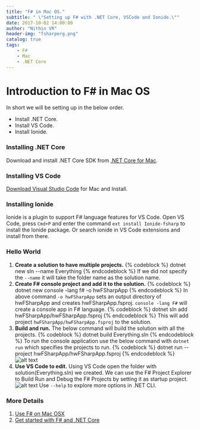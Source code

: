 ```yaml
---
title: "F# in Mac OS."
subtitle: " \"Setting up F# with .NET Core, VSCode and Ionide.\""
date: 2017-10-02 14:00:00
author: "Nithin VR"
header-img: "fsharporg.png"
catalog: true
tags:
    - F#
    - Mac
    - .NET Core
---
```

# Introduction to F# in Mac OS
In short we will be setting up in the below order.
- Install .NET Core.
- Install VS Code.
- Install Ionide.
### Installing .NET Core
Download and install .NET Core SDK from [.NET Core for Mac](https://www.microsoft.com/net/core#macos). 
### Installing VS Code
[Download Visual Studio Code](https://code.visualstudio.com) for Mac and Install.
### Installing Ionide
Ionide is a plugin to support F# language features for VS Code. Open VS Code, press `Cmd+P` and enter the  command `ext install Ionide-fsharp` to install the Ionide package.
Or search ionide in VS Code extensions and install from there.
### Hello World
1. **Create a solution to have multiple projects.**
{% codeblock %}
dotnet new sln --name Everything
{% endcodeblock %}
If we did not specify  the `--name` it will take the folder name as the solution name.
2. **Create F# console project and add it to the solution.**
{% codeblock %}
dotnet new console -lang f# -o hwFSharpApp
{% endcodeblock %}
In above command `-o hwFSharpApp` sets an output directory of hwFSharpApp and creates hwFSharpApp.fsproj. `console -lang F#` will create a console app in F# language.
{% codeblock %}
dotnet sln add hwFSharpApp/hwFSharpApp.fsproj 
{% endcodeblock %}
This will add project `hwFSharpApp/hwFSharpApp.fsproj` to the solution.
3. **Build and run.**
The below command will build the solution with all the projects. 
{% codeblock %}
dotnet build Everything.sln 
{% endcodeblock %}
To run the console application use the below command with `dotnet run` which specifies the projects to run.
{% codeblock %}
dotnet run --project hwFSharpApp/hwFSharpApp.fsproj 
{% endcodeblock %}
![alt text](/2017/10/02/FSharpDotNetAndMac/run_app.png "Running .NET project")
4. **Use VS Code to edit.**
Using VS Code open the folder with solution(Everything.sln) we created. We can use the F# Project Explorer to Build Run and Debug the F# Projects by setting it as startup project.
![alt text](/2017/10/02/FSharpDotNetAndMac/VSCode.png "VS Code with loaded solution.")
Use `--help` to explore more options in .NET CLI. 
### More Details
1) [Use F# on Mac OSX](http://fsharp.org/use/mac/)
2) [Get started with F# and .NET Core](https://channel9.msdn.com/Events/dotnetConf/2017/T318)
